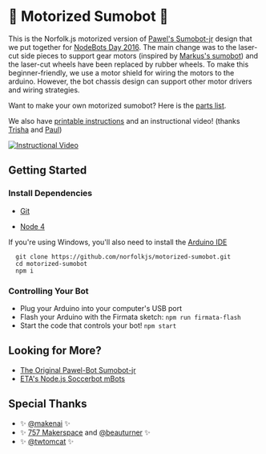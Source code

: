 # :car: Motorized Sumobot :blue_car:

This is the Norfolk.js motorized version of [Pawel's Sumobot-jr](https://github.com/makenai/sumobot-jr/blob/master/README.md) design that we put together for [NodeBots Day 2016](https://github.com/nodebots/nodebotsday). The main change was to the laser-cut side pieces to support gear motors (inspired by [Markus's sumobot](https://github.com/ghtomcat/sumobot)) and the laser-cut wheels have been replaced by rubber wheels. To make this beginner-friendly, we use a motor shield for wiring the motors to the arduino. However, the bot chassis design can support other motor drivers and wiring strategies.

Want to make your own motorized sumobot? Here is the [parts list](https://github.com/norfolkjs/motorized-sumobot/blob/master/parts_list.md).

We also have [printable instructions](https://github.com/norfolkjs/motorized-sumobot/blob/master/assembly_instructions.pdf) and an instructional video! (thanks [Trisha](https://github.com/aureately) and [Paul](https://github.com/paulchinjr))

[![Instructional Video](https://img.youtube.com/vi/xHns3qxffYM/0.jpg)](https://www.youtube.com/watch?v=xHns3qxffYM)

## Getting Started

### Install Dependencies

* [Git](https://git-scm.com/download)

* [Node 4](https://nodejs.org/en/)

If you're using Windows, you'll also need to install the [Arduino IDE](https://www.arduino.cc/en/Main/Software)

```
  git clone https://github.com/norfolkjs/motorized-sumobot.git
  cd motorized-sumobot
  npm i
```

### Controlling Your Bot

* Plug your Arduino into your computer's USB port
* Flash your Arduino with the Firmata sketch:
  `npm run firmata-flash`
* Start the code that controls your bot!
  `npm start`

## Looking for More?

* [The Original Pawel-Bot Sumobot-jr](http://www.sumobotkit.com)
* [ETA's Node.js Soccerbot mBots](https://github.com/EmergingTechnologyAdvisors/mbot-soccer)

## Special Thanks

* :sparkles: [@makenai](https://github.com/makenai) :sparkles:
* :sparkles: [757 Makerspace](www.757makerspace.com) and [@beauturner](https://github.com/beauturner) :sparkles:
* :sparkles: [@twtomcat](https://github.com/ghtomcat) :sparkles:
